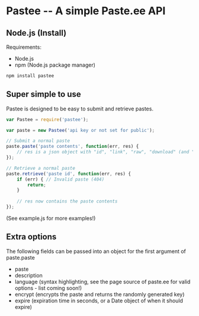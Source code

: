 # Pastee -- A simple Paste.ee API

## Node.js (Install)

Requirements:
* Node.js
* npm (Node.js package manager)

```bash
npm install pastee
```

## Super simple to use

Pastee is designed to be easy to submit and retrieve pastes.

```javascript
var Pastee = require('pastee');

var paste = new Pastee('api key or not set for public');

// Submit a normal paste
paste.paste('paste contents', function(err, res) {
	// res is a json object with "id", "link", "raw", "download" (and "key" for encrypted)
});

// Retrieve a normal paste
paste.retrieve('paste id', function(err, res) {
	if (err) { // Invalid paste (404)
		return;
	}
	
	// res now contains the paste contents
});
```

(See example.js for more examples!)

## Extra options

The following fields can be passed into an object for the first argument of paste.paste

* paste
* description
* language (syntax highlighting, see the page source of paste.ee for valid options - list coming soon!)
* encrypt (encrypts the paste and returns the randomly generated key)
* expire (expiration time in seconds, or a Date object of when it should expire)
